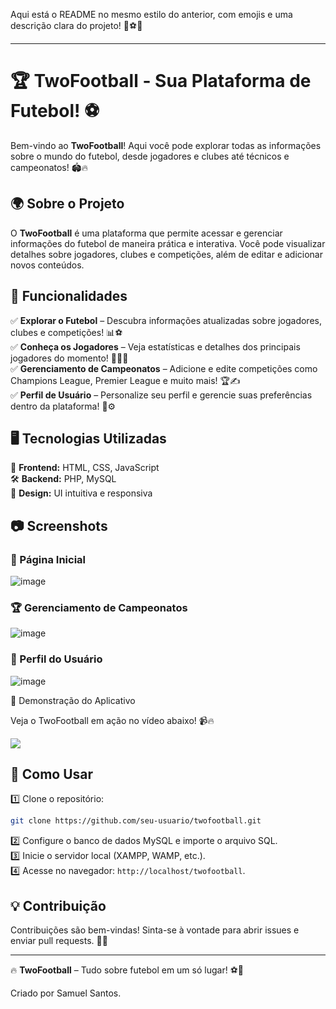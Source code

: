 Aqui está o README no mesmo estilo do anterior, com emojis e uma descrição clara do projeto! 🎉⚽🚀  

---

# 🏆 TwoFootball - Sua Plataforma de Futebol! ⚽  

Bem-vindo ao **TwoFootball**! Aqui você pode explorar todas as informações sobre o mundo do futebol, desde jogadores e clubes até técnicos e campeonatos! 🏟️🔥  

## 🌍 Sobre o Projeto  

O **TwoFootball** é uma plataforma que permite acessar e gerenciar informações do futebol de maneira prática e interativa. Você pode visualizar detalhes sobre jogadores, clubes e competições, além de editar e adicionar novos conteúdos.  

## 📌 Funcionalidades  

✅ **Explorar o Futebol** – Descubra informações atualizadas sobre jogadores, clubes e competições! 📊⚽  
✅ **Conheça os Jogadores** – Veja estatísticas e detalhes dos principais jogadores do momento! 🏃‍♂️🔥  
✅ **Gerenciamento de Campeonatos** – Adicione e edite competições como Champions League, Premier League e muito mais! 🏆✍️  
✅ **Perfil de Usuário** – Personalize seu perfil e gerencie suas preferências dentro da plataforma! 👤⚙️  

## 🖥️ Tecnologias Utilizadas  

🚀 **Frontend:** HTML, CSS, JavaScript  
🛠️ **Backend:** PHP, MySQL  
🎨 **Design:** UI intuitiva e responsiva  

## 📷 Screenshots  

### 🌟 Página Inicial  

![image](https://github.com/user-attachments/assets/14083f6e-f44f-45e9-8bbf-a0dd5bd1c6de)



### 🏆 Gerenciamento de Campeonatos  

![image](https://github.com/user-attachments/assets/1a25af21-023b-473a-8239-9d9e5d93b79f)



### 👤 Perfil do Usuário  

![image](https://github.com/user-attachments/assets/8ba742db-cbb5-47ee-bfa3-fb8185b47bc5)

🎥 Demonstração do Aplicativo

Veja o TwoFootball em ação no vídeo abaixo! 📹🔥

![](https://github.com/SamukaSantos-DEV/TwoFootball/blob/main/Aplicativo%20Mobile/V%C3%ADdeo%20APP.gif)


## 🎯 Como Usar  

1️⃣ Clone o repositório:  
```bash
git clone https://github.com/seu-usuario/twofootball.git
```  
2️⃣ Configure o banco de dados MySQL e importe o arquivo SQL.  
3️⃣ Inicie o servidor local (XAMPP, WAMP, etc.).  
4️⃣ Acesse no navegador: `http://localhost/twofootball`.  

## 💡 Contribuição  

Contribuições são bem-vindas! Sinta-se à vontade para abrir issues e enviar pull requests. 🚀💙  

---

🔥 **TwoFootball** – Tudo sobre futebol em um só lugar! ⚽🚀

Criado por Samuel Santos.
